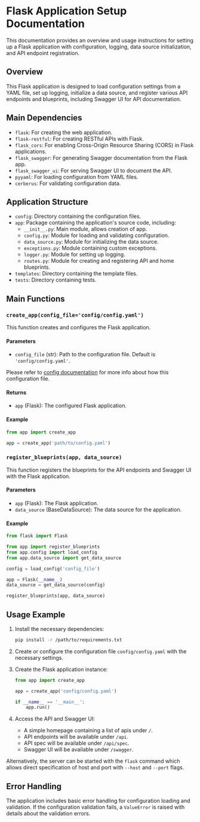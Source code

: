 # Flask Application Setup Documentation

This documentation provides an overview and usage instructions for setting up a Flask application with configuration,
logging, data source initialization, and API endpoint registration.

## Overview

This Flask application is designed to load configuration settings from a YAML file, set up logging, initialize a data
source, and register various API endpoints and blueprints, including Swagger UI for API documentation.

## Main Dependencies

- `flask`: For creating the web application.
- `flask-restful`: For creating RESTful APIs with Flask.
- `flask_cors`: For enabling Cross-Origin Resource Sharing (CORS) in Flask applications.
- `flask_swagger`: For generating Swagger documentation from the Flask app.
- `flask_swagger_ui`: For serving Swagger UI to document the API.
- `pyyaml`: For loading configuration from YAML files.
- `cerberus`: For validating configuration data.

## Application Structure

- `config`: Directory containing the configuration files.
- `app`: Package containing the application's source code, including:
    - `__init__.py`: Main module, allows creation of app.
    - `config.py`: Module for loading and validating configuration.
    - `data_source.py`: Module for initializing the data source.
    - `exceptions.py`: Module containing custom exceptions.
    - `logger.py`: Module for setting up logging.
    - `routes.py`: Module for creating and registering API and home blueprints.
- `templates`: Directory containing the template files.
- `tests`: Directory containing tests.

## Main Functions

### `create_app(config_file='config/config.yaml')`

This function creates and configures the Flask application.

#### Parameters

- `config_file` (str): Path to the configuration file. Default is `'config/config.yaml'`.

Please refer to [config documentation](config.md) for more info about how this configuration file.

#### Returns

- `app` (Flask): The configured Flask application.

#### Example

```python
from app import create_app

app = create_app('path/to/config.yaml')
```

### `register_blueprints(app, data_source)`

This function registers the blueprints for the API endpoints and Swagger UI with the Flask application.

#### Parameters

- `app` (Flask): The Flask application.
- `data_source` (BaseDataSource): The data source for the application.

#### Example

```python
from flask import Flask

from app import register_blueprints
from app.config import load_config
from app.data_source import get_data_source

config = load_config('config_file')

app = Flask(__name__)
data_source = get_data_source(config)

register_blueprints(app, data_source)
```

## Usage Example

1. Install the necessary dependencies:

    ```sh
    pip install -r /path/to/requirements.txt
    ```

2. Create or configure the configuration file `config/config.yaml` with the necessary settings.

3. Create the Flask application instance:

    ```python
    from app import create_app
    
    app = create_app('config/config.yaml')
    
    if __name__ == '__main__':
        app.run()
    ```

4. Access the API and Swagger UI:

    - A simple homepage containing a list of apis under `/`.
    - API endpoints will be available under `/api`.
    - API spec will be available under `/api/spec`.
    - Swagger UI will be available under `/swagger`.

Alternatively, the server can be started with the `flask` command which allows direct specification of host and port
with `--host` and `--port` flags.

## Error Handling

The application includes basic error handling for configuration loading and validation. If the configuration validation
fails, a `ValueError` is raised with details about the validation errors.
